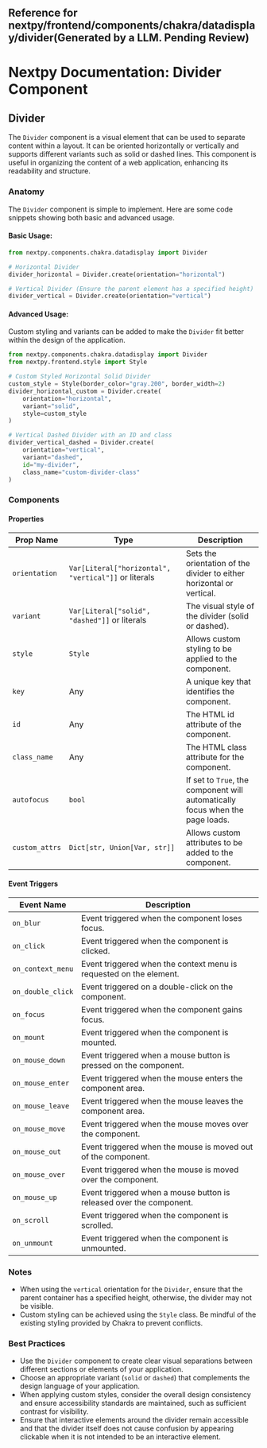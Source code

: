 ##  Reference for nextpy/frontend/components/chakra/datadisplay/divider(Generated by a LLM. Pending Review)

# Nextpy Documentation: Divider Component

## Divider

The `Divider` component is a visual element that can be used to separate content within a layout. It can be oriented horizontally or vertically and supports different variants such as solid or dashed lines. This component is useful in organizing the content of a web application, enhancing its readability and structure.

### Anatomy

The `Divider` component is simple to implement. Here are some code snippets showing both basic and advanced usage.

#### Basic Usage:

```python
from nextpy.components.chakra.datadisplay import Divider

# Horizontal Divider
divider_horizontal = Divider.create(orientation="horizontal")

# Vertical Divider (Ensure the parent element has a specified height)
divider_vertical = Divider.create(orientation="vertical")
```

#### Advanced Usage:

Custom styling and variants can be added to make the `Divider` fit better within the design of the application.

```python
from nextpy.components.chakra.datadisplay import Divider
from nextpy.frontend.style import Style

# Custom Styled Horizontal Solid Divider
custom_style = Style(border_color="gray.200", border_width=2)
divider_horizontal_custom = Divider.create(
    orientation="horizontal", 
    variant="solid", 
    style=custom_style
)

# Vertical Dashed Divider with an ID and class
divider_vertical_dashed = Divider.create(
    orientation="vertical", 
    variant="dashed",
    id="my-divider",
    class_name="custom-divider-class"
)
```

### Components

#### Properties

| Prop Name      | Type                                                   | Description                                                                              |
| -------------- | ------------------------------------------------------ | ---------------------------------------------------------------------------------------- |
| `orientation`  | `Var[Literal["horizontal", "vertical"]]` or literals  | Sets the orientation of the divider to either horizontal or vertical.                    |
| `variant`      | `Var[Literal["solid", "dashed"]]` or literals         | The visual style of the divider (solid or dashed).                                       |
| `style`        | `Style`                                                | Allows custom styling to be applied to the component.                                    |
| `key`          | Any                                                    | A unique key that identifies the component.                                              |
| `id`           | Any                                                    | The HTML id attribute of the component.                                                  |
| `class_name`   | Any                                                    | The HTML class attribute for the component.                                              |
| `autofocus`    | `bool`                                                 | If set to `True`, the component will automatically focus when the page loads.            |
| `custom_attrs` | `Dict[str, Union[Var, str]]`                           | Allows custom attributes to be added to the component.                                   |

#### Event Triggers

| Event Name         | Description                                                        |
| ------------------ | ------------------------------------------------------------------ |
| `on_blur`          | Event triggered when the component loses focus.                    |
| `on_click`         | Event triggered when the component is clicked.                     |
| `on_context_menu`  | Event triggered when the context menu is requested on the element. |
| `on_double_click`  | Event triggered on a double-click on the component.                |
| `on_focus`         | Event triggered when the component gains focus.                    |
| `on_mount`         | Event triggered when the component is mounted.                     |
| `on_mouse_down`    | Event triggered when a mouse button is pressed on the component.   |
| `on_mouse_enter`   | Event triggered when the mouse enters the component area.          |
| `on_mouse_leave`   | Event triggered when the mouse leaves the component area.          |
| `on_mouse_move`    | Event triggered when the mouse moves over the component.           |
| `on_mouse_out`     | Event triggered when the mouse is moved out of the component.      |
| `on_mouse_over`    | Event triggered when the mouse is moved over the component.        |
| `on_mouse_up`      | Event triggered when a mouse button is released over the component.|
| `on_scroll`        | Event triggered when the component is scrolled.                     |
| `on_unmount`       | Event triggered when the component is unmounted.                   |

### Notes

- When using the `vertical` orientation for the `Divider`, ensure that the parent container has a specified height, otherwise, the divider may not be visible.
- Custom styling can be achieved using the `Style` class. Be mindful of the existing styling provided by Chakra to prevent conflicts.

### Best Practices

- Use the `Divider` component to create clear visual separations between different sections or elements of your application.
- Choose an appropriate variant (`solid` or `dashed`) that complements the design language of your application.
- When applying custom styles, consider the overall design consistency and ensure accessibility standards are maintained, such as sufficient contrast for visibility.
- Ensure that interactive elements around the divider remain accessible and that the divider itself does not cause confusion by appearing clickable when it is not intended to be an interactive element.